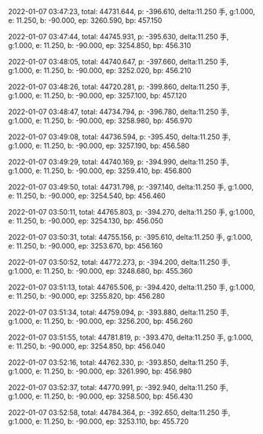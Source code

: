 2022-01-07 03:47:23, total: 44731.644, p: -396.610, delta:11.250 手, g:1.000, e: 11.250, b: -90.000, ep: 3260.590, bp: 457.150

2022-01-07 03:47:44, total: 44745.931, p: -395.630, delta:11.250 手, g:1.000, e: 11.250, b: -90.000, ep: 3254.850, bp: 456.310

2022-01-07 03:48:05, total: 44740.647, p: -397.660, delta:11.250 手, g:1.000, e: 11.250, b: -90.000, ep: 3252.020, bp: 456.210

2022-01-07 03:48:26, total: 44720.281, p: -399.860, delta:11.250 手, g:1.000, e: 11.250, b: -90.000, ep: 3257.100, bp: 457.120

2022-01-07 03:48:47, total: 44734.794, p: -396.780, delta:11.250 手, g:1.000, e: 11.250, b: -90.000, ep: 3258.980, bp: 456.970

2022-01-07 03:49:08, total: 44736.594, p: -395.450, delta:11.250 手, g:1.000, e: 11.250, b: -90.000, ep: 3257.190, bp: 456.580

2022-01-07 03:49:29, total: 44740.169, p: -394.990, delta:11.250 手, g:1.000, e: 11.250, b: -90.000, ep: 3259.410, bp: 456.800

2022-01-07 03:49:50, total: 44731.798, p: -397.140, delta:11.250 手, g:1.000, e: 11.250, b: -90.000, ep: 3254.540, bp: 456.460

2022-01-07 03:50:11, total: 44765.803, p: -394.270, delta:11.250 手, g:1.000, e: 11.250, b: -90.000, ep: 3254.130, bp: 456.050

2022-01-07 03:50:31, total: 44755.156, p: -395.610, delta:11.250 手, g:1.000, e: 11.250, b: -90.000, ep: 3253.670, bp: 456.160

2022-01-07 03:50:52, total: 44772.273, p: -394.200, delta:11.250 手, g:1.000, e: 11.250, b: -90.000, ep: 3248.680, bp: 455.360

2022-01-07 03:51:13, total: 44765.506, p: -394.420, delta:11.250 手, g:1.000, e: 11.250, b: -90.000, ep: 3255.820, bp: 456.280

2022-01-07 03:51:34, total: 44759.094, p: -393.880, delta:11.250 手, g:1.000, e: 11.250, b: -90.000, ep: 3256.200, bp: 456.260

2022-01-07 03:51:55, total: 44781.819, p: -393.470, delta:11.250 手, g:1.000, e: 11.250, b: -90.000, ep: 3254.850, bp: 456.040

2022-01-07 03:52:16, total: 44762.330, p: -393.850, delta:11.250 手, g:1.000, e: 11.250, b: -90.000, ep: 3261.990, bp: 456.980

2022-01-07 03:52:37, total: 44770.991, p: -392.940, delta:11.250 手, g:1.000, e: 11.250, b: -90.000, ep: 3258.500, bp: 456.430

2022-01-07 03:52:58, total: 44784.364, p: -392.650, delta:11.250 手, g:1.000, e: 11.250, b: -90.000, ep: 3253.110, bp: 455.720